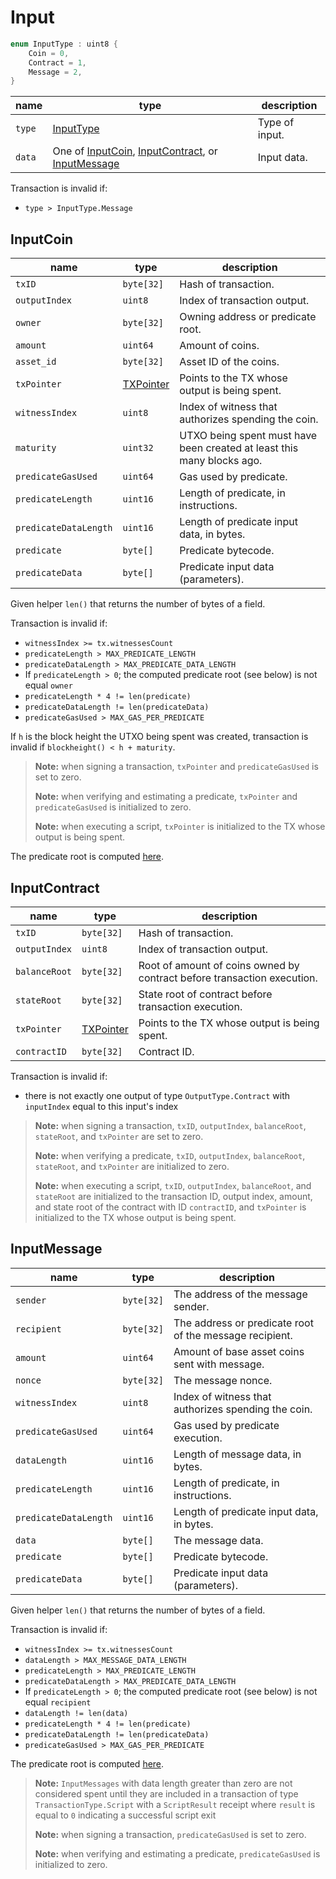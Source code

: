 # Input

```c++
enum InputType : uint8 {
    Coin = 0,
    Contract = 1,
    Message = 2,
}
```

| name   | type                                                                                              | description    |
|--------|---------------------------------------------------------------------------------------------------|----------------|
| `type` | [InputType](#input)                                                                               | Type of input. |
| `data` | One of [InputCoin](#inputcoin), [InputContract](#inputcontract), or [InputMessage](#inputmessage) | Input data.    |

Transaction is invalid if:

- `type > InputType.Message`

## InputCoin

| name                  | type                         | description                                                            |
|-----------------------|------------------------------|------------------------------------------------------------------------|
| `txID`                | `byte[32]`                   | Hash of transaction.                                                   |
| `outputIndex`         | `uint8`                      | Index of transaction output.                                           |
| `owner`               | `byte[32]`                   | Owning address or predicate root.                                      |
| `amount`              | `uint64`                     | Amount of coins.                                                       |
| `asset_id`            | `byte[32]`                   | Asset ID of the coins.                                                 |
| `txPointer`           | [TXPointer](./tx_pointer.md) | Points to the TX whose output is being spent.                          |
| `witnessIndex`        | `uint8`                      | Index of witness that authorizes spending the coin.                    |
| `maturity`            | `uint32`                     | UTXO being spent must have been created at least this many blocks ago. |
| `predicateGasUsed`    | `uint64`                     | Gas used by predicate.                                                 |
| `predicateLength`     | `uint16`                     | Length of predicate, in instructions.                                  |
| `predicateDataLength` | `uint16`                     | Length of predicate input data, in bytes.                              |
| `predicate`           | `byte[]`                     | Predicate bytecode.                                                    |
| `predicateData`       | `byte[]`                     | Predicate input data (parameters).                                     |

Given helper `len()` that returns the number of bytes of a field.

Transaction is invalid if:

- `witnessIndex >= tx.witnessesCount`
- `predicateLength > MAX_PREDICATE_LENGTH`
- `predicateDataLength > MAX_PREDICATE_DATA_LENGTH`
- If `predicateLength > 0`; the computed predicate root (see below) is not equal `owner`
- `predicateLength * 4 != len(predicate)`
- `predicateDataLength != len(predicateData)`
- `predicateGasUsed > MAX_GAS_PER_PREDICATE`

If `h` is the block height the UTXO being spent was created, transaction is invalid if `blockheight() < h + maturity`.

> **Note:** when signing a transaction, `txPointer` and `predicateGasUsed` is set to zero.
>
> **Note:** when verifying and estimating a predicate, `txPointer` and `predicateGasUsed` is initialized to zero.
>
> **Note:** when executing a script, `txPointer` is initialized to the TX whose output is being spent.

The predicate root is computed [here](../id/predicate.md).

## InputContract

| name          | type                         | description                                                             |
|---------------|------------------------------|-------------------------------------------------------------------------|
| `txID`        | `byte[32]`                   | Hash of transaction.                                                    |
| `outputIndex` | `uint8`                      | Index of transaction output.                                            |
| `balanceRoot` | `byte[32]`                   | Root of amount of coins owned by contract before transaction execution. |
| `stateRoot`   | `byte[32]`                   | State root of contract before transaction execution.                    |
| `txPointer`   | [TXPointer](./tx_pointer.md) | Points to the TX whose output is being spent.                           |
| `contractID`  | `byte[32]`                   | Contract ID.                                                            |

Transaction is invalid if:

- there is not exactly one output of type `OutputType.Contract` with `inputIndex` equal to this input's index

> **Note:** when signing a transaction, `txID`, `outputIndex`, `balanceRoot`, `stateRoot`, and `txPointer` are set to zero.
>
> **Note:** when verifying a predicate, `txID`, `outputIndex`, `balanceRoot`, `stateRoot`, and `txPointer` are initialized to zero.
>
> **Note:** when executing a script, `txID`, `outputIndex`, `balanceRoot`, and `stateRoot` are initialized to the transaction ID, output index, amount, and state root of the contract with ID `contractID`, and `txPointer` is initialized to the TX whose output is being spent.

## InputMessage

| name                  | type       | description                                             |
|-----------------------|------------|---------------------------------------------------------|
| `sender`              | `byte[32]` | The address of the message sender.                      |
| `recipient`           | `byte[32]` | The address or predicate root of the message recipient. |
| `amount`              | `uint64`   | Amount of base asset coins sent with message.           |
| `nonce`               | `byte[32]` | The message nonce.                                      |
| `witnessIndex`        | `uint8`    | Index of witness that authorizes spending the coin.     |
| `predicateGasUsed`    | `uint64`   | Gas used by predicate execution.                        |
| `dataLength`          | `uint16`   | Length of message data, in bytes.                       |
| `predicateLength`     | `uint16`   | Length of predicate, in instructions.                   |
| `predicateDataLength` | `uint16`   | Length of predicate input data, in bytes.               |
| `data`                | `byte[]`   | The message data.                                       |
| `predicate`           | `byte[]`   | Predicate bytecode.                                     |
| `predicateData`       | `byte[]`   | Predicate input data (parameters).                      |

Given helper `len()` that returns the number of bytes of a field.

Transaction is invalid if:

- `witnessIndex >= tx.witnessesCount`
- `dataLength > MAX_MESSAGE_DATA_LENGTH`
- `predicateLength > MAX_PREDICATE_LENGTH`
- `predicateDataLength > MAX_PREDICATE_DATA_LENGTH`
- If `predicateLength > 0`; the computed predicate root (see below) is not equal `recipient`
- `dataLength != len(data)`
- `predicateLength * 4 != len(predicate)`
- `predicateDataLength != len(predicateData)`
- `predicateGasUsed > MAX_GAS_PER_PREDICATE`

The predicate root is computed [here](../id/predicate.md).

> **Note:** `InputMessages` with data length greater than zero are not considered spent until they are included in a transaction of type `TransactionType.Script` with a `ScriptResult` receipt where `result` is equal to `0` indicating a successful script exit
>
> **Note:** when signing a transaction, `predicateGasUsed` is set to zero.
>
> **Note:** when verifying and estimating a predicate, `predicateGasUsed` is initialized to zero.
